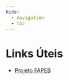 ```yaml
---
hide:
  - navigation
  - toc
---
```


# Links Úteis

- [Projeto FAPEB](https://fapeb.com.br/s2c2-convenio-finep-fapeb-01-20-0272-00/)
